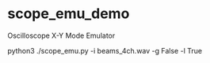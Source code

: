 # scope_emu_demo
Oscilloscope X-Y Mode Emulator

python3 ./scope_emu.py -i beams_4ch.wav -g False -l True
